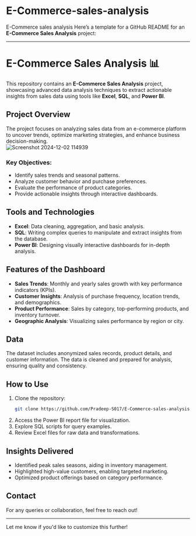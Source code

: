 # E-Commerce-sales-analysis
E-Commerce sales analysis
Here’s a template for a GitHub README for an **E-Commerce Sales Analysis** project:  

---

# E-Commerce Sales Analysis 📊  

This repository contains an **E-Commerce Sales Analysis** project, showcasing advanced data analysis techniques to extract actionable insights from sales data using tools like **Excel**, **SQL**, and **Power BI**.  

## Project Overview  
The project focuses on analyzing sales data from an e-commerce platform to uncover trends, optimize marketing strategies, and enhance business decision-making.  
![Screenshot 2024-12-02 114939](https://github.com/user-attachments/assets/3f2cbb9c-b8f2-45d2-b7ed-44e376aadd19)

### Key Objectives:  
- Identify sales trends and seasonal patterns.  
- Analyze customer behavior and purchase preferences.  
- Evaluate the performance of product categories.  
- Provide actionable insights through interactive dashboards.  

## Tools and Technologies  
- **Excel**: Data cleaning, aggregation, and basic analysis.  
- **SQL**: Writing complex queries to manipulate and extract insights from the database.  
- **Power BI**: Designing visually interactive dashboards for in-depth analysis.  

## Features of the Dashboard  
- **Sales Trends**: Monthly and yearly sales growth with key performance indicators (KPIs).  
- **Customer Insights**: Analysis of purchase frequency, location trends, and demographics.  
- **Product Performance**: Sales by category, top-performing products, and inventory turnover.  
- **Geographic Analysis**: Visualizing sales performance by region or city.  

## Data  
The dataset includes anonymized sales records, product details, and customer information. The data is cleaned and prepared for analysis, ensuring quality and consistency.  

## How to Use  
1. Clone the repository:  
   ```bash  
   git clone https://github.com/Pradeep-S017/E-Commerce-sales-analysis.git  
   ```  
2. Access the Power BI report file for visualization.  
3. Explore SQL scripts for query examples.  
4. Review Excel files for raw data and transformations.  

## Insights Delivered  
- Identified peak sales seasons, aiding in inventory management.  
- Highlighted high-value customers, enabling targeted marketing.  
- Optimized product offerings based on category performance.  

## Contact  
For any queries or collaboration, feel free to reach out!  

--- 

Let me know if you'd like to customize this further!
